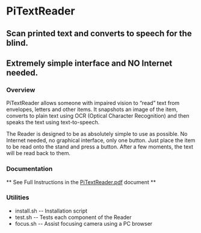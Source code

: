 # PiTextReader
## Scan printed text and converts to speech for the blind.
## Extremely simple interface and NO Internet needed.


### Overview
PiTextReader allows someone with impaired vision to “read” text from envelopes, letters and other items.  It snapshots an image of the item, converts to plain text using OCR (Optical Character Recognition) and then speaks the text using text-to-speech. 

The Reader is designed to be as absolutely simple to use as possible. No Internet needed, no graphical interface, only one button.  Just place the item to be read onto the stand and press a button. After a few moments, the text will be read back to them. 

### Documentation
** See Full Instructions in the
[PiTextReader.pdf](https://github.com/rgrokett/PiTextReader/raw/master/PiTextReader.pdf) document **


### Utilities
- install.sh -- Installation script
- test.sh    -- Tests each component of the Reader
- focus.sh   -- Assist focusing camera using a PC browser

